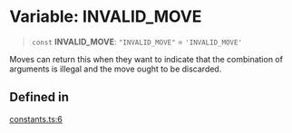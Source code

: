 # Variable: INVALID\_MOVE

> `const` **INVALID\_MOVE**: `"INVALID_MOVE"` = `'INVALID_MOVE'`

Moves can return this when they want to indicate
that the combination of arguments is illegal and
the move ought to be discarded.

## Defined in

[constants.ts:6](https://github.com/mmvazzano/cartesi-boardgame/blob/4469e018d21e011877168ef8aaa8e773d1a2c707/src/core/constants.ts#L6)
